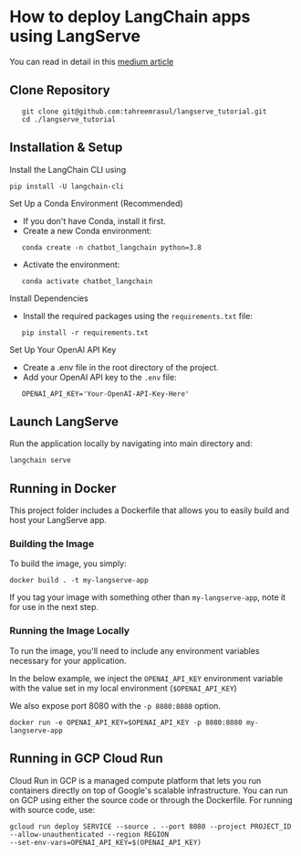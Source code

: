 # How to deploy LangChain apps using LangServe

You can read in detail in this [medium article]()

## Clone Repository

```shell
   git clone git@github.com:tahreemrasul/langserve_tutorial.git
   cd ./langserve_tutorial
```

## Installation & Setup

Install the LangChain CLI using

```shell
pip install -U langchain-cli
```

Set Up a Conda Environment (Recommended)
* If you don't have Conda, install it first.
* Create a new Conda environment:
```shell
   conda create -n chatbot_langchain python=3.8
```

* Activate the environment:
```shell
   conda activate chatbot_langchain
```

Install Dependencies
* Install the required packages using the `requirements.txt` file:
```shell
   pip install -r requirements.txt
```

Set Up Your OpenAI API Key
* Create a .env file in the root directory of the project.
* Add your OpenAI API key to the `.env` file:
```shell
   OPENAI_API_KEY='Your-OpenAI-API-Key-Here'
```

## Launch LangServe

Run the application locally by navigating into main directory and:
```shell
langchain serve
```

## Running in Docker

This project folder includes a Dockerfile that allows you to easily build and host your LangServe app.

### Building the Image

To build the image, you simply:

```shell
docker build . -t my-langserve-app
```

If you tag your image with something other than `my-langserve-app`,
note it for use in the next step.

### Running the Image Locally

To run the image, you'll need to include any environment variables
necessary for your application.

In the below example, we inject the `OPENAI_API_KEY` environment
variable with the value set in my local environment
(`$OPENAI_API_KEY`)

We also expose port 8080 with the `-p 8080:8080` option.

```shell
docker run -e OPENAI_API_KEY=$OPENAI_API_KEY -p 8080:8080 my-langserve-app
```

## Running in GCP Cloud Run
Cloud Run in GCP is a managed compute platform that lets you run containers directly on top of Google's 
scalable infrastructure. You can run on GCP using either the source code or through the Dockerfile. For running with 
source code, use:
```shell
gcloud run deploy SERVICE --source . --port 8080 --project PROJECT_ID --allow-unauthenticated --region REGION 
--set-env-vars=OPENAI_API_KEY=$(OPENAI_API_KEY)
```

